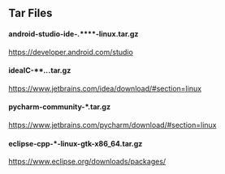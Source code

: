 ## Tar Files

#### android-studio-ide-***.*******-linux.tar.gz
https://developer.android.com/studio

#### ideaIC-****.*.*.tar.gz
https://www.jetbrains.com/idea/download/#section=linux

#### pycharm-community-*.tar.gz 
https://www.jetbrains.com/pycharm/download/#section=linux

#### eclipse-cpp-*-linux-gtk-x86_64.tar.gz
https://www.eclipse.org/downloads/packages/
